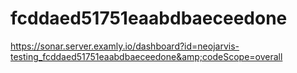 # fcddaed51751eaabdbaeceedone
https://sonar.server.examly.io/dashboard?id=neojarvis-testing_fcddaed51751eaabdbaeceedone&amp;codeScope=overall
